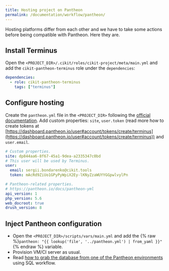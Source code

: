 ```yaml
---
title: Hosting project on Pantheon
permalink: /documentation/workflow/pantheon/
---
```


Hosting platforms differ from each other and we have to take some actions before being compatible with Pantheon. Here they are.

## Install Terminus

Open the `<PROJECT_DIR>/.cikit/roles/cikit-project/meta/main.yml` and add the `cikit-pantheon-terminus` role under the `dependencies`:

```yaml
dependencies:
  - role: cikit-pantheon-terminus
    tags: ["terminus"]
```

## Configure hosting

Create the `pantheon.yml` file in the `<PROJECT_DIR>` following the [official documentation](https://pantheon.io/docs/pantheon-yml). Add custom properties: `site`, `user.token` (read more how to create tokens at [https://dashboard.pantheon.io/user#account/tokens/create/terminus](https://dashboard.pantheon.io/user#account/tokens/create/terminus)) and `user.email`.

```yaml
# Custom properties.
site: dp844aa6-8f67-45a1-9dea-a2335347c0bd
# This user will be used by Terminus.
user:
  email: sergii.bondarenko@cikit.tools
  token: mAcRd9ZiUo1GPyPyWpiX2Ey-lKNyZzaWUYYGGpwlvylPn

# Pantheon-related properties.
# https://pantheon.io/docs/pantheon-yml
api_version: 1
php_version: 5.6
web_docroot: true
drush_version: 8
```

## Inject Pantheon configuration

- Open the `<PROJECT_DIR>/scripts/vars/main.yml` and add the {% raw %}`pantheon: "{{ lookup('file', '../pantheon.yml') | from_yaml }}"`{% endraw %} variable.
- Provision VM/CI server as usual.
- Read [how to grab the database from one of the Pantheon environments](../../project/mysql-import-strategies#pantheon) using SQL workflow.
